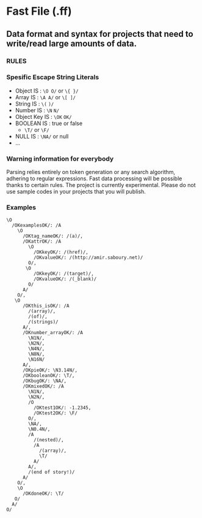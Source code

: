 # Fast File (.ff)

## Data format and syntax for projects that need to write/read large amounts of data.

### RULES

### Spesific Escape String Literals

- Object IS : `\O O/` or `\{ }/`
- Array IS : `\A A/` or `\[ ]/`
- String IS : `\(` `)/`
- Number IS : `\N` `N/`
- Object Key IS : `\OK` `OK/`
- BOOLEAN IS : true or false 
  -  `\T/` or `\F/`
- NULL IS : `\NA/` or null
- ...


### Warning information for everybody

Parsing relies entirely on token generation or any search algorithm, adhering to regular expressions. Fast data processing will be possible thanks to certain rules. The project is currently experimental. Please do not use sample codes in your projects that you will publish.


### Examples

```
\O
  /OKexamplesOK/: /A
    \O
      /OKtag_nameOK/: /(a)/,
      /OKattrOK/: /A
        \O
          /OKkeyOK/: /(href)/,
          /OKvalueOK/: /(http://amir.saboury.net)/
        O/,
       \O
          /OKkeyOK/: /(target)/,
          /OKvalueOK/: /(_blank)/
        O/
      A/
    O/,
   \O
      /OKthis_isOK/: /A
        /(array)/,
        /(of)/,
        /(strings)/
      A/,
      /OKnumber_arrayOK/: /A
        \N1N/,
        \N2N/,
        \N4N/,
        \N8N/,
        \N16N/
      A/,
      /OKpieOK/: \N3.14N/,
      /OKbooleanOK/: \T/,
      /OKbugOK/: \NA/,
      /OKmixedOK/: /A
        \N1N/,
        \N2N/,
        /O
          /OKtest1OK/: -1.2345,
          /OKtest2OK/: \F/
        O/,
        \NA/,
        \N0.4N/,
        /A
          /(nested)/,
          /A
            /(array)/,
            \T/
          A/
        A/,
        /(end of story!)/
      A/
    O/,
    \O
      /OKdoneOK/: \T/
   O/
  A/
O/

```
